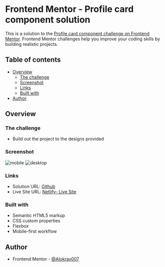 # Frontend Mentor - Profile card component solution

This is a solution to the [Profile card component challenge on Frontend Mentor](https://www.frontendmentor.io/challenges/profile-card-component-cfArpWshJ). Frontend Mentor challenges help you improve your coding skills by building realistic projects.

## Table of contents

- [Overview](#overview)
  - [The challenge](#the-challenge)
  - [Screenshot](#screenshot)
  - [Links](#links)
  - [Built with](#built-with)
- [Author](#author)

## Overview

### The challenge

- Build out the project to the designs provided

### Screenshot

![mobile](https://raw.github.com/Alokray007/profile-card-FM/main/screenshots/mobile.png)
![desktop](https://raw.github.com/Alokray007/profile-card-FM/main/screenshots/desktop.png)

### Links

- Solution URL: [Github](https://github.com/Alokray007/profile-card-FM)
- Live Site URL: [Netlify- Live Site](https://profilecardcomp.netlify.app/)


### Built with

- Semantic HTML5 markup
- CSS custom properties
- Flexbox
- Mobile-first workflow

## Author

- Frontend Mentor - [@Alokray007](https://www.frontendmentor.io/profile/Alokray007)
